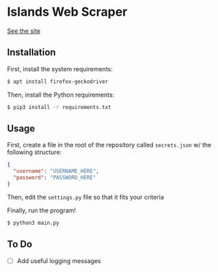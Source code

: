 
# Islands Web Scraper

[See the site](https://islands.smp.uq.edu.au)

## Installation

First, install the system requirements:

```bash
$ apt install firefox-geckodriver
```

Then, install the Python requirements:

```bash
$ pip3 install -r requirements.txt
```

## Usage

First, create a file in the root of the repository called `secrets.json` w/ the following structure:

```json
{
  "username": "USERNAME_HERE",
  "password": "PASSWORD_HERE"
}
```

Then, edit the `settings.py` file so that it fits your criteria

Finally, run the program!

```bash
$ python3 main.py
```

## To Do

- [ ] Add useful logging messages
